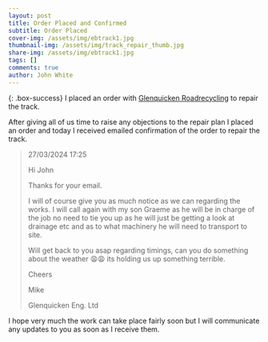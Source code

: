 ```yaml
---
layout: post
title: Order Placed and Confirmed
subtitle: Order Placed
cover-img: /assets/img/ebtrack1.jpg
thumbnail-img: /assets/img/track_repair_thumb.jpg
share-img: /assets/img/ebtrack1.jpg
tags: []
comments: true
author: John White
---
```


{: .box-success}
I placed an order with [Glenquicken Roadrecycling](https://glenquickenroadrecycling.co.uk/) to repair the track. 

After giving all of us time to raise any objections to the repair plan I placed an order and today I received emailed confirmation of the order to repair the track.

>
>27/03/2024 17:25
>
>Hi John
>
>Thanks for your email.
>
>I will of course give you as much notice as we can regarding the works.
>I will call again with my son Graeme as he will be in charge of the job no need to tie you up as he will just be getting a look at drainage etc and as to what machinery he will need to transport to site.
>
>Will get back to you asap regarding timings, can you do something about the weather 😩😩 its holding us up something terrible.
>
>Cheers
>
>Mike
>
>Glenquicken Eng. Ltd
>
>

I hope very much the work can take place fairly soon but I will communicate any updates to you as soon as I receive them.


